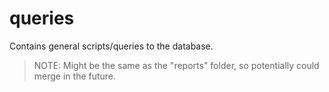 # queries
Contains general scripts/queries to the database.

> NOTE: Might be the same as the "reports" folder, so potentially could merge in the future.